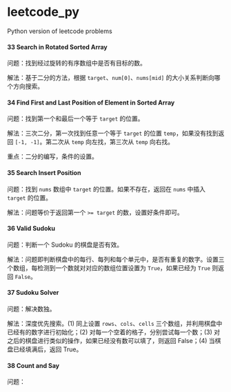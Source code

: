 # leetcode_py
Python version of leetcode problems

#### 33 Search in Rotated Sorted Array
问题：找到经过旋转的有序数组中是否有目标的数。

解法：基于二分的方法，根据 `target`、`num[0]`、`nums[mid]` 的大小关系判断向哪个方向搜索。

#### 34 Find First and Last Position of Element in Sorted Array
问题：找到第一个和最后一个等于 `target` 的位置。

解法：三次二分，第一次找到任意一个等于 `target` 的位置 `temp`，如果没有找到返回 `[-1, -1]`。第二次从 `temp` 向左找，第三次从 `temp` 向右找。

重点：二分的编写，条件的设置。

#### 35 Search Insert Position
问题：找到 `nums` 数组中 `target` 的位置。如果不存在，返回在 `nums` 中插入 `target` 的位置。

解法：问题等价于返回第一个 `>= target` 的数，设置好条件即可。

#### 36 Valid Sudoku
问题：判断一个 Sudoku 的棋盘是否有效。

解法：问题即判断棋盘中的每行、每列和每个单元中，是否有重复的数字。设置三个数组，每检测到一个数就对对应的数组位置设置为 `True`，如果已经为 `True` 则返回 `False`。

#### 37 Sudoku Solver
问题：解决数独。

解法：深度优先搜索。(1) 同上设置 `rows`、`cols`、`cells` 三个数组，并利用棋盘中已经有的数字进行初始化；(2) 对每一个空着的格子，分别尝试每一个数；(3) 对之后的棋盘进行类似的操作，如果已经没有数可以填了，则返回 False；(4) 当棋盘已经填满后，返回 True。

#### 38 Count and Say
问题：
